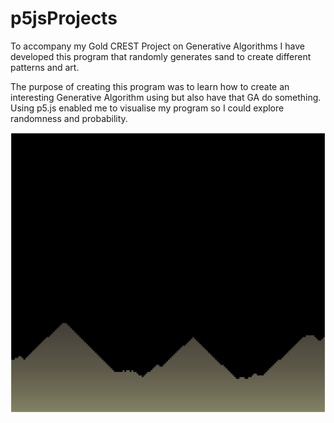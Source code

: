 # p5jsProjects
To accompany my Gold CREST Project on Generative Algorithms I have developed this program that randomly generates sand to create different patterns and art.

The purpose of creating this program was to learn how to create an interesting Generative Algorithm using but also have that GA do something. Using p5.js enabled me to visualise my program so I could explore randomness and probability.

![Alt text](image.png)
